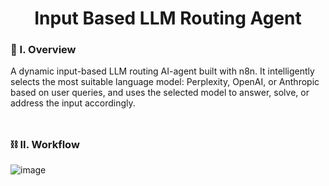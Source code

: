 <div align="center">
  <h1>Input Based LLM Routing Agent</h1>
</div>

### 🧐 I. Overview

A dynamic input-based LLM routing AI-agent built with n8n. It intelligently selects the most suitable language model: Perplexity, OpenAI, or Anthropic based on user queries, and uses the selected model to answer, solve, or address the input accordingly.
<br><br>
##

### ⛓️ II. Workflow
![image](https://github.com/user-attachments/assets/b7cd1337-a437-4a02-825e-9bc11d537f18)




